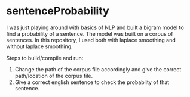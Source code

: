 # sentenceProbability
I was just playing around with basics of NLP and built a bigram model to find a probability of a sentence. The model was built on a corpus of sentences. In this repository, I used both with laplace smoothing and without laplace smoothing.

Steps to build/compile and run:

1) Change the path of the corpus file accordingly and give the correct path/location of the corpus file.
2) Give a correct english sentence to check the probablity of that sentence.
